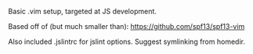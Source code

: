 
Basic .vim setup, targeted at JS development.

Based off of (but much smaller than): https://github.com/spf13/spf13-vim 

Also included .jslintrc for jslint options. Suggest symlinking from homedir.
